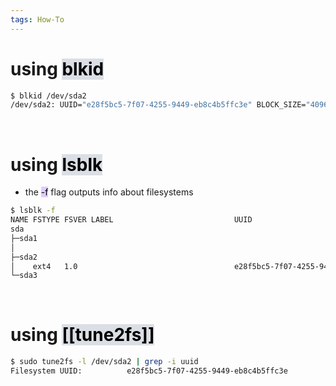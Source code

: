 ```yaml
---
tags: How-To
---
```



# using <mark style="background: #CACFD9A6;">blkid</mark>

```bash ln:False
$ blkid /dev/sda2
/dev/sda2: UUID="e28f5bc5-7f07-4255-9449-eb8c4b5ffc3e" BLOCK_SIZE="4096" TYPE="ext4" PARTUUID="8b21a4e4-1d4f-4ddb-aa72-764fe269e0ef"
```

</br>

# using <mark style="background: #CACFD9A6;">lsblk</mark>

- the <mark style="background: #D2B3FFA6;">-f</mark> flag outputs info about filesystems
```bash ln:False
$ lsblk -f
NAME FSTYPE FSVER LABEL                           UUID                                   FSAVAIL FSUSE% MOUNTPOINTS
sda
├─sda1
│
├─sda2
│    ext4   1.0                                   e28f5bc5-7f07-4255-9449-eb8c4b5ffc3e      1.5G     5% /boot
└─sda3
```

</br>

# using <mark style="background: #CACFD9A6;">[[tune2fs]]</mark>

```bash ln:False
$ sudo tune2fs -l /dev/sda2 | grep -i uuid
Filesystem UUID:          e28f5bc5-7f07-4255-9449-eb8c4b5ffc3e
```
